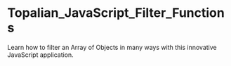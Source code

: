 # Topalian_JavaScript_Filter_Functions
Learn how to filter an Array of Objects in many ways with this innovative JavaScript application.
